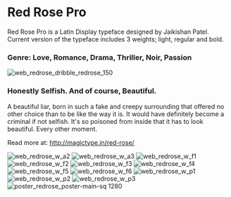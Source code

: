 # Red Rose Pro

Red Rose Pro is a Latin Display typeface designed by Jaikishan Patel. Current version of the typeface includes 3 weights; light, regular and bold. 
### Genre: Love, Romance, Drama, Thriller, Noir, Passion

![web_redrose_dribble_redrose_150](https://user-images.githubusercontent.com/42322651/44004911-6d5bf576-9e88-11e8-9e67-3778f8249d20.jpg)

### Honestly Selfish. And of course, Beautiful.

A beautiful liar, born in such a fake and creepy surrounding that offered no other choice than to be like the way it is. It would have definitely become a criminal if not selfish. It's so poisoned from inside that it has to look beautiful. Every other moment.

Read more at: http://magictype.in/red-rose/


![web_redrose_w_a2](https://user-images.githubusercontent.com/42322651/44004942-d6d4e472-9e88-11e8-9835-3ff157c4b3df.jpg)
![web_redrose_w_a3](https://user-images.githubusercontent.com/42322651/44004943-d703983a-9e88-11e8-881f-b37013c6fae0.jpg)
![web_redrose_w_f1](https://user-images.githubusercontent.com/42322651/44004944-d735b5d6-9e88-11e8-9541-c96456f86897.jpg)
![web_redrose_w_f2](https://user-images.githubusercontent.com/42322651/44004945-d762bfcc-9e88-11e8-91d7-560eb1db4042.jpg)
![web_redrose_w_f3](https://user-images.githubusercontent.com/42322651/44004946-d79561ac-9e88-11e8-9aad-43db5f5c0039.jpg)
![web_redrose_w_f4](https://user-images.githubusercontent.com/42322651/44004947-d7c24212-9e88-11e8-98fa-239a315e12bd.jpg)
![web_redrose_w_f5](https://user-images.githubusercontent.com/42322651/44004948-d7ef39ca-9e88-11e8-8ba7-a984c5951889.jpg)
![web_redrose_w_f6](https://user-images.githubusercontent.com/42322651/44004949-d81e4ef4-9e88-11e8-8a06-1b68d16c0d68.jpg)
![web_redrose_w_p1](https://user-images.githubusercontent.com/42322651/44004950-d84b6060-9e88-11e8-8a92-442220ab3540.jpg)
![web_redrose_w_p2](https://user-images.githubusercontent.com/42322651/44004951-d87c9996-9e88-11e8-8356-3a60575389a2.jpg)
![web_redrose_w_p3](https://user-images.githubusercontent.com/42322651/44004952-d8b182be-9e88-11e8-98dd-17cc7088e348.jpg)
![poster_redrose_poster-main-sq 1280](https://user-images.githubusercontent.com/42322651/44004981-49e48b16-9e89-11e8-8d46-2277bc1a10da.jpg)
